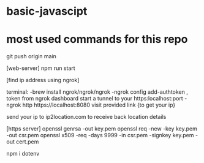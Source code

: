 # basic-javascipt

# most used commands for this repo
git push origin main

[web-server]
npm run start

[find ip address using ngrok]

terminal: 
-brew install ngrok/ngrok/ngrok
-ngrok config add-authtoken <token>, token from ngrok dashboard
start a tunnel to your https:localhost:port
-ngrok http https://localhost:8080
visit provided link {to get your ip}

send your ip to ip2location.com to receive back location details

[https server]
openssl genrsa -out key.pem
openssl req -new -key key.pem -out csr.pem
openssl x509 -req -days 9999 -in csr.pem -signkey key.pem -out cert.pem

npm i dotenv